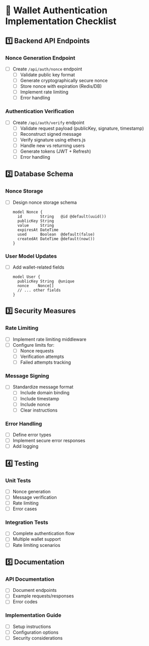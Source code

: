# 🔐 Wallet Authentication Implementation Checklist

## 1️⃣ Backend API Endpoints

### Nonce Generation Endpoint
- [ ] Create `/api/auth/nonce` endpoint
  - [ ] Validate public key format
  - [ ] Generate cryptographically secure nonce
  - [ ] Store nonce with expiration (Redis/DB)
  - [ ] Implement rate limiting
  - [ ] Error handling

### Authentication Verification
- [ ] Create `/api/auth/verify` endpoint
  - [ ] Validate request payload (publicKey, signature, timestamp)
  - [ ] Reconstruct signed message
  - [ ] Verify signature using ethers.js
  - [ ] Handle new vs returning users
  - [ ] Generate tokens (JWT + Refresh)
  - [ ] Error handling

## 2️⃣ Database Schema

### Nonce Storage
- [ ] Design nonce storage schema
  ```prisma
  model Nonce {
    id        String   @id @default(uuid())
    publicKey String
    value     String
    expiresAt DateTime
    used      Boolean  @default(false)
    createdAt DateTime @default(now())
  }
  ```

### User Model Updates
- [ ] Add wallet-related fields
  ```prisma
  model User {
    publicKey String  @unique
    nonce    Nonce[]
    // ... other fields
  }
  ```

## 3️⃣ Security Measures

### Rate Limiting
- [ ] Implement rate limiting middleware
- [ ] Configure limits for:
  - [ ] Nonce requests
  - [ ] Verification attempts
  - [ ] Failed attempts tracking

### Message Signing
- [ ] Standardize message format
  - [ ] Include domain binding
  - [ ] Include timestamp
  - [ ] Include nonce
  - [ ] Clear instructions

### Error Handling
- [ ] Define error types
- [ ] Implement secure error responses
- [ ] Add logging

## 4️⃣ Testing

### Unit Tests
- [ ] Nonce generation
- [ ] Message verification
- [ ] Rate limiting
- [ ] Error cases

### Integration Tests
- [ ] Complete authentication flow
- [ ] Multiple wallet support
- [ ] Rate limiting scenarios

## 5️⃣ Documentation

### API Documentation
- [ ] Document endpoints
- [ ] Example requests/responses
- [ ] Error codes

### Implementation Guide
- [ ] Setup instructions
- [ ] Configuration options
- [ ] Security considerations 